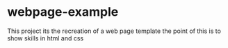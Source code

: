 # webpage-example
This project its the recreation of a web page template
the point of this is to show skills in html and css 